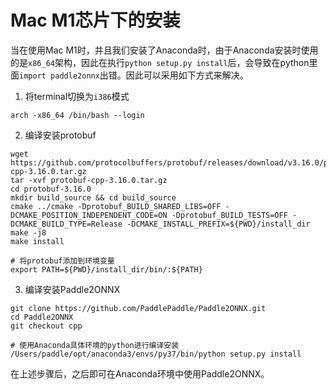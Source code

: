 # Mac M1芯片下的安装

当在使用Mac M1时，并且我们安装了Anaconda时，由于Anaconda安装时使用的是`x86_64`架构，因此在执行`python setup.py install`后，会导致在python里面`import paddle2onnx`出错。因此可以采用如下方式来解决。

1. 将terminal切换为`i386`模式
```
arch -x86_64 /bin/bash --login
```

2. 编译安装protobuf
```
wget https://github.com/protocolbuffers/protobuf/releases/download/v3.16.0/protobuf-cpp-3.16.0.tar.gz
tar -xvf protobuf-cpp-3.16.0.tar.gz
cd protobuf-3.16.0
mkdir build_source && cd build_source
cmake ../cmake -Dprotobuf_BUILD_SHARED_LIBS=OFF -DCMAKE_POSITION_INDEPENDENT_CODE=ON -Dprotobuf_BUILD_TESTS=OFF -DCMAKE_BUILD_TYPE=Release -DCMAKE_INSTALL_PREFIX=${PWD}/install_dir
make -j8
make install

# 将protobuf添加到环境变量
export PATH=${PWD}/install_dir/bin/:${PATH}
```

3. 编译安装Paddle2ONNX
```
git clone https://github.com/PaddlePaddle/Paddle2ONNX.git
cd Paddle2ONNX
git checkout cpp

# 使用Anaconda具体环境的python进行编译安装
/Users/paddle/opt/anaconda3/envs/py37/bin/python setup.py install
```

在上述步骤后，之后即可在Anaconda环境中使用Paddle2ONNX。

